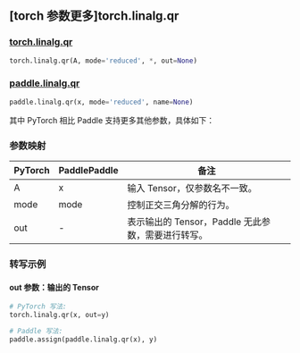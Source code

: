 ## [torch 参数更多]torch.linalg.qr

### [torch.linalg.qr](https://pytorch.org/docs/stable/generated/torch.linalg.qr.html#torch.linalg.qr)

```python
torch.linalg.qr(A, mode='reduced', *, out=None)
```

### [paddle.linalg.qr](https://www.paddlepaddle.org.cn/documentation/docs/zh/api/paddle/linalg/qr_cn.html)

```python
paddle.linalg.qr(x, mode='reduced', name=None)
```

其中 PyTorch 相比 Paddle 支持更多其他参数，具体如下：

### 参数映射

| PyTorch | PaddlePaddle | 备注                                               |
| ------- | ------------ | -------------------------------------------------- |
| A       | x            | 输入 Tensor，仅参数名不一致。                      |
| mode    | mode         | 控制正交三角分解的行为。                           |
| out     | -            | 表示输出的 Tensor，Paddle 无此参数，需要进行转写。 |

### 转写示例

#### out 参数：输出的 Tensor

```python
# PyTorch 写法:
torch.linalg.qr(x, out=y)

# Paddle 写法:
paddle.assign(paddle.linalg.qr(x), y)
```
